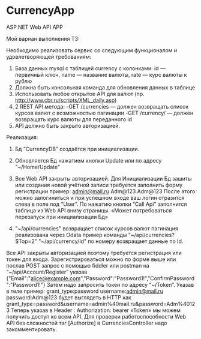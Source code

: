 # CurrencyApp
ASP.NET Web API APP 

Мой вариан выполнения ТЗ:

Необходимо реализовать сервис со следующим функционалом и удовлетворяющей
требованиям:
1. База данных mysql с таблицей currency c колонками: id — первичный ключ,
name — название валюты, rate — курс валюты к рублю
2. Должна быть консольная команда для обновления данных в таблице
3. Использовать любое открытое API для валют (пр.
http://www.cbr.ru/scripts/XML_daily.asp)
4. 2 REST API метода:
-GET /currencies — должен возвращать список курсов валют с возможностью
пагинации
-GET /currency/ — должен возвращать курс валюты для переданного id
5. API должно быть закрыто авторизацией.

Реализация:
1. Бд “CurrencyDB” создаётся при инициализации.

2. Обновляется Бд нажатием кнопки Update или по адресу "~/Home/Update"

3. Все Web API закрыты авторизацией. Для Инициализации Бд зашиты или 
создания новой учётной записи требуется заполнить форму регистрации пример:
admin@mail.ru
Adm@123
Adm@123
После этого можно залогиниться и при успешном входе ваш логин отразится 
слева в поле под “User”. По нажатию кнопки “Call Api” заполнится таблица из Web API внизу страницы.
«Может потребоваться перезапуск при инициализации Бд»

4. "~/api/currencies" возвращает список курсов валют
пагинация реализована через Odata пример команды "~/api/currencies?$Top=2"
"~/api/currency/Id" по номеру возвращает данные по Id.

Все API закрыты авторизацией поэтому требуется регистрация или токен для входа.
Зарегистрироваться можно по форме выше или послав POST запрос с помощью fiddler или 
postman на “~/api/Account/Register” указав {"Email":"alice@example.com","Password":"Password1!","ConfirmPassword":"Password1!"}
Затем надо запросить токен по адресу “~/Token“. Указав в теле пример:
grant_type:password
username:admin@mail.ru
password:Adm@123
будет выглядеть в HTTP как grant_type=password&username=admin%40mail.ru&password=Adm%40123
Теперь указав в Header : Authorization: bearer «Token»
мы можем получить доступ ко всем API.
Для проверки работоспособности Web API без сложностей тэг [Authorize] в CurrenciesController надо закомментировать.
